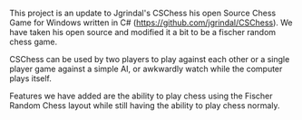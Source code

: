 This project is an update to Jgrindal's CSChess his open Source Chess Game for Windows written in C# (https://github.com/jgrindal/CSChess). We have taken his open source and modified it a bit to be a fischer random chess game.

CSChess can be used by two players to play against each other or a single player game against a simple AI, or awkwardly watch while the computer plays itself.

Features we have added are the ability to play chess using the Fischer Random Chess layout while still having the ability to play chess normaly.
